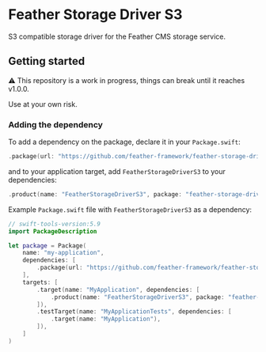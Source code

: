 # Feather Storage Driver S3

S3 compatible storage driver for the Feather CMS storage service.

## Getting started

⚠️ This repository is a work in progress, things can break until it reaches v1.0.0. 

Use at your own risk.

### Adding the dependency

To add a dependency on the package, declare it in your `Package.swift`:

```swift
.package(url: "https://github.com/feather-framework/feather-storage-driver-s3", .upToNextMinor(from: "0.3.0")),
```

and to your application target, add `FeatherStorageDriverS3` to your dependencies:

```swift
.product(name: "FeatherStorageDriverS3", package: "feather-storage-driver-s3")
```

Example `Package.swift` file with `FeatherStorageDriverS3` as a dependency:

```swift
// swift-tools-version:5.9
import PackageDescription

let package = Package(
    name: "my-application",
    dependencies: [
        .package(url: "https://github.com/feather-framework/feather-storage-driver-s3", .upToNextMinor(from: "0.3.0")),
    ],
    targets: [
        .target(name: "MyApplication", dependencies: [
            .product(name: "FeatherStorageDriverS3", package: "feather-storage-driver-s3")
        ]),
        .testTarget(name: "MyApplicationTests", dependencies: [
            .target(name: "MyApplication"),
        ]),
    ]
)
```

